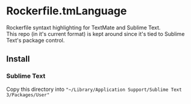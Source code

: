# Rockerfile.tmLanguage

Rockerfile syntaxt highlighting for TextMate and Sublime Text.  
This repo (in it's current format) is kept around since it's tied to Sublime Text's package control.

## Install

### Sublime Text

Copy this directory into `"~/Library/Application Support/Sublime Text 3/Packages/User"`
